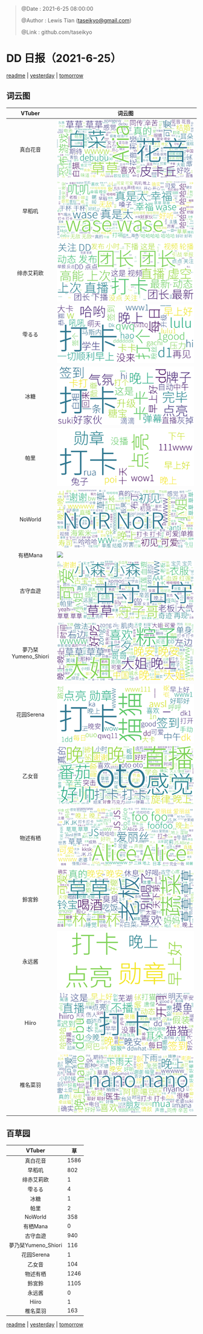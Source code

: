 > @Date    : 2021-6-25 08:00:00
>
> @Author  : Lewis Tian (taseikyo@gmail.com)
>
> @Link    : github.com/taseikyo

# DD 日报（2021-6-25）

[readme](../README.md) | [yesterday](2021-6-24.md) | [tomorrow](2021-6-26.md)

## 词云图

|VTuber|词云图|
|:-:|-|
|真白花音|![](../../images/daily/21402309_2021-6-25_purge_wordcloud.png)|
|早稻叽|![](../../images/daily/41682_2021-6-25_purge_wordcloud.png)|
|绯赤艾莉欧|![](../../images/daily/21396545_2021-6-25_purge_wordcloud.png)|
|雫るる|![](../../images/daily/21013446_2021-6-25_purge_wordcloud.png)|
|冰糖|![](../../images/daily/876396_2021-6-25_purge_wordcloud.png)|
|帕里|![](../../images/daily/4895312_2021-6-25_purge_wordcloud.png)|
|NoWorld|![](../../images/daily/21448649_2021-6-25_purge_wordcloud.png)|
|有栖Mana|![](../../images/daily/6542258_2021-6-25_purge_wordcloud.png)|
|古守血遊|![](../../images/daily/8725120_2021-6-25_purge_wordcloud.png)|
|夢乃栞Yumeno_Shiori|![](../../images/daily/14052636_2021-6-25_purge_wordcloud.png)|
|花园Serena|![](../../images/daily/14327465_2021-6-25_purge_wordcloud.png)|
|乙女音|![](../../images/daily/21320551_2021-6-25_purge_wordcloud.png)|
|物述有栖|![](../../images/daily/21449083_2021-6-25_purge_wordcloud.png)|
|鈴宮鈴|![](../../images/daily/21685677_2021-6-25_purge_wordcloud.png)|
|永远酱|![](../../images/daily/21701071_2021-6-25_purge_wordcloud.png)|
|Hiiro|![](../../images/daily/21919321_2021-6-25_purge_wordcloud.png)|
|椎名菜羽|![](../../images/daily/22347054_2021-6-25_purge_wordcloud.png)|

## 百草园

|VTuber|草|
|:-:|-|
|真白花音|1586|
|早稻叽|802|
|绯赤艾莉欧|1|
|雫るる|4|
|冰糖|1|
|帕里|2|
|NoWorld|358|
|有栖Mana|0|
|古守血遊|940|
|夢乃栞Yumeno_Shiori|116|
|花园Serena|1|
|乙女音|104|
|物述有栖|1246|
|鈴宮鈴|1105|
|永远酱|0|
|Hiiro|1|
|椎名菜羽|163|

[readme](../README.md) | [yesterday](2021-6-24.md) | [tomorrow](2021-6-26.md)
